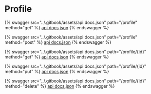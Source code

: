 # Profile

{% swagger src="../.gitbook/assets/api docs.json" path="/profile" method="get" %}
[api docs.json](<../.gitbook/assets/api docs.json>)
{% endswagger %}

{% swagger src="../.gitbook/assets/api docs.json" path="/profile" method="post" %}
[api docs.json](<../.gitbook/assets/api docs.json>)
{% endswagger %}

{% swagger src="../.gitbook/assets/api docs.json" path="/profile/{id}" method="get" %}
[api docs.json](<../.gitbook/assets/api docs.json>)
{% endswagger %}

{% swagger src="../.gitbook/assets/api docs.json" path="/profile/{id}" method="put" %}
[api docs.json](<../.gitbook/assets/api docs.json>)
{% endswagger %}

{% swagger src="../.gitbook/assets/api docs.json" path="/profile/{id}" method="delete" %}
[api docs.json](<../.gitbook/assets/api docs.json>)
{% endswagger %}

